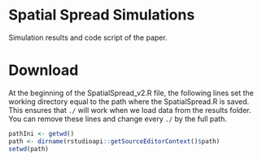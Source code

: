 # Spatial Spread Simulations
Simulation results and code script of the paper.

# Download

At the beginning of the SpatialSpread_v2.R file, the following lines set the working directory equal to the path where the SpatialSpread.R is saved. This ensures that  `./` will work when we load data from the results folder. You can remove these lines and change every `./` by the full path. 

``` r
pathIni <- getwd()
path <- dirname(rstudioapi::getSourceEditorContext()$path)
setwd(path)
```
